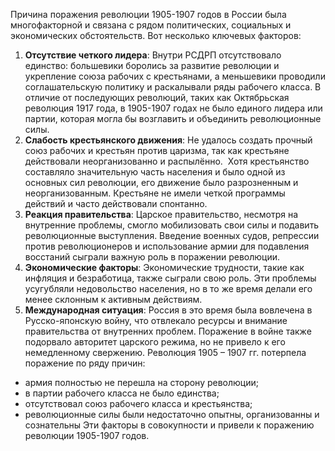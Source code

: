 
Причина поражения революции 1905-1907 годов в России была многофакторной и связана с рядом политических, социальных и экономических обстоятельств. Вот несколько ключевых факторов:

1. **Отсутствие четкого лидера**: Внутри РСДРП отсутствовало единство: большевики боролись за развитие революции и укрепление союза рабочих с крестьянами, а меньшевики проводили соглашательскую политику и раскалывали ряды рабочего класса. В отличие от последующих революций, таких как Октябрьская революция 1917 года, в 1905-1907 годах не было единого лидера или партии, которая могла бы возглавить и объединить революционные силы.
2. **Слабость крестьянского движения**: Не удалось создать прочный союз рабочих и крестьян против царизма, так как крестьяне действовали неорганизованно и распылённо.  Хотя крестьянство составляло значительную часть населения и было одной из основных сил революции, его движение было разрозненным и неорганизованным. Крестьяне не имели четкой программы действий и часто действовали спонтанно.
3. **Реакция правительства**: Царское правительство, несмотря на внутренние проблемы, смогло мобилизовать свои силы и подавить революционные выступления. Введение военных судов, репрессии против революционеров и использование армии для подавления восстаний сыграли важную роль в поражении революции.
4. **Экономические факторы**: Экономические трудности, такие как инфляция и безработица, также сыграли свою роль. Эти проблемы усугубляли недовольство населения, но в то же время делали его менее склонным к активным действиям.
5. **Международная ситуация**: Россия в это время была вовлечена в Русско-японскую войну, что отвлекало ресурсы и внимание правительства от внутренних проблем. Поражение в войне также подорвало авторитет царского режима, но не привело к его немедленному свержению.
Революция 1905 – 1907 гг. потерпела поражение по ряду причин:
- армия полностью не перешла на сторону революции; 
- в партии рабочего класса не было единства; 
- отсутствовал союз рабочего класса и крестьянства; 
- революционные силы были недостаточно опытны, организованны и сознательны
Эти факторы в совокупности и привели к поражению революции 1905-1907 годов.